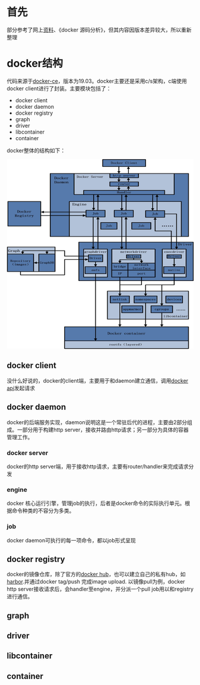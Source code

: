# 首先

部分参考了网上[资料](https://github.com/soh0ro0t/docker-source-analysis)、《docker 源码分析》，但其内容因版本差异较大，所以重新整理

# docker结构

代码来源于[docker-ce](https://github.com/docker/docker-ce/tree/19.03)，版本为19.03。docker主要还是采用c/s架构，c端使用docker client进行了封装。主要模块包括了：

* docker client
* docker daemon
* docker registry
* graph
* driver
* libcontainer
* container

docker整体的结构如下：

![image](../images/docker/docker-struct.png)

## docker client

没什么好说的，docker的client端，主要用于和daemon建立通信，调用[docker api](https://docs.docker.com/engine/api/latest/)发起请求

## docker daemon 

docker的后端服务实现，daemon说明这是一个常驻后代的进程，主要由2部分组成。一部分用于构建http server，接收并路由http请求；另一部分为具体的容器管理工作。

### docker server

docker的http server端，用于接收http请求，主要有router/handler来完成请求分发

### engine

docker 核心运行引擎，管理job的执行，后者是docker命令的实际执行单元。根据命令种类的不容分为多类。

### job

docker daemon可执行的每一项命令，都以job形式呈现

## docker registry

docker的镜像仓库，除了官方的[docker hub](https://hub.docker.com/)，也可以建立自己的私有hub，如[harbor](https://goharbor.io/).并通过docker tag/push 完成image upload. 以镜像pull为例，docker http server接收请求后，会handler至engine，并分派一个pull job用以和registry进行通信。

## graph
## driver
## libcontainer
## container
